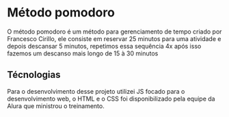 # Método pomodoro
O método pomodoro é um método para gerenciamento de tempo criado por Francesco Cirillo,
ele consiste em reservar 25 minutos para uma atividade e depois descansar 5 minutos,
repetimos essa sequência 4x após isso fazemos um descanso mais longo de 15 à 30 minutos

## Técnologias
Para o desenvolvimento desse projeto utilizei JS focado para o desenvolvimento web,
o HTML e o CSS foi disponibilizado pela equipe da Alura que ministrou o treinamento.

